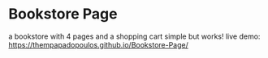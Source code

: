 # Bookstore Page
a bookstore with 4 pages and a shopping cart
simple but works!
live demo:
https://thempapadopoulos.github.io/Bookstore-Page/
